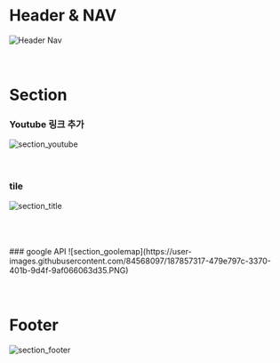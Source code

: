 
# Header & NAV

![Header Nav](https://user-images.githubusercontent.com/84568097/187856787-a5fd9e3e-e1bf-4dce-b4ad-f0e0cd42bfc4.PNG)
<br/>
<br/>
<br/>

# Section
### Youtube 링크 추가
![section_youtube](https://user-images.githubusercontent.com/84568097/187856904-62dca2ed-2fbb-48f8-9ce9-130d3fb7d96a.PNG)
<br/>
<br/>
<br/>
### tile
![section_title](https://user-images.githubusercontent.com/84568097/187857003-fbcb8899-e0c7-4a7c-a81b-66b91605fc71.PNG)

<br/>
<br/>
<br/>
### google API
![section_goolemap](https://user-images.githubusercontent.com/84568097/187857317-479e797c-3370-401b-9d4f-9af066063d35.PNG)

<br/>
<br/>
<br/>


# Footer
![section_footer](https://user-images.githubusercontent.com/84568097/187857167-9e08ed9e-77dc-4a08-bcd9-d36c11480fca.PNG)
